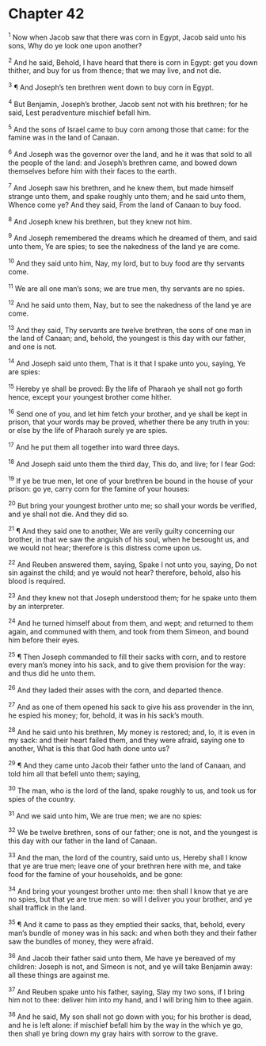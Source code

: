 # Chapter 42

<sup>1</sup> Now when Jacob saw that there was corn in Egypt, Jacob said unto his sons, Why do ye look one upon another? 

<sup>2</sup> And he said, Behold, I have heard that there is corn in Egypt: get you down thither, and buy for us from thence; that we may live, and not die. 

<sup>3</sup> ¶ And Joseph’s ten brethren went down to buy corn in Egypt. 

<sup>4</sup> But Benjamin, Joseph’s brother, Jacob sent not with his brethren; for he said, Lest peradventure mischief befall him. 

<sup>5</sup> And the sons of Israel came to buy corn among those that came: for the famine was in the land of Canaan. 

<sup>6</sup> And Joseph was the governor over the land, and he it was that sold to all the people of the land: and Joseph’s brethren came, and bowed down themselves before him with their faces to the earth. 

<sup>7</sup> And Joseph saw his brethren, and he knew them, but made himself strange unto them, and spake roughly unto them; and he said unto them, Whence come ye? And they said, From the land of Canaan to buy food. 

<sup>8</sup> And Joseph knew his brethren, but they knew not him. 

<sup>9</sup> And Joseph remembered the dreams which he dreamed of them, and said unto them, Ye are spies; to see the nakedness of the land ye are come. 

<sup>10</sup> And they said unto him, Nay, my lord, but to buy food are thy servants come. 

<sup>11</sup> We are all one man’s sons; we are true men, thy servants are no spies. 

<sup>12</sup> And he said unto them, Nay, but to see the nakedness of the land ye are come. 

<sup>13</sup> And they said, Thy servants are twelve brethren, the sons of one man in the land of Canaan; and, behold, the youngest is this day with our father, and one is not. 

<sup>14</sup> And Joseph said unto them, That is it that I spake unto you, saying, Ye are spies: 

<sup>15</sup> Hereby ye shall be proved: By the life of Pharaoh ye shall not go forth hence, except your youngest brother come hither. 

<sup>16</sup> Send one of you, and let him fetch your brother, and ye shall be kept in prison, that your words may be proved, whether there be any truth in you: or else by the life of Pharaoh surely ye are spies. 

<sup>17</sup> And he put them all together into ward three days. 

<sup>18</sup> And Joseph said unto them the third day, This do, and live; for I fear God: 

<sup>19</sup> If ye be true men, let one of your brethren be bound in the house of your prison: go ye, carry corn for the famine of your houses: 

<sup>20</sup> But bring your youngest brother unto me; so shall your words be verified, and ye shall not die. And they did so. 

<sup>21</sup> ¶ And they said one to another, We are verily guilty concerning our brother, in that we saw the anguish of his soul, when he besought us, and we would not hear; therefore is this distress come upon us. 

<sup>22</sup> And Reuben answered them, saying, Spake I not unto you, saying, Do not sin against the child; and ye would not hear? therefore, behold, also his blood is required. 

<sup>23</sup> And they knew not that Joseph understood them; for he spake unto them by an interpreter. 

<sup>24</sup> And he turned himself about from them, and wept; and returned to them again, and communed with them, and took from them Simeon, and bound him before their eyes. 

<sup>25</sup> ¶ Then Joseph commanded to fill their sacks with corn, and to restore every man’s money into his sack, and to give them provision for the way: and thus did he unto them. 

<sup>26</sup> And they laded their asses with the corn, and departed thence. 

<sup>27</sup> And as one of them opened his sack to give his ass provender in the inn, he espied his money; for, behold, it was in his sack’s mouth. 

<sup>28</sup> And he said unto his brethren, My money is restored; and, lo, it is even in my sack: and their heart failed them, and they were afraid, saying one to another, What is this that God hath done unto us? 

<sup>29</sup> ¶ And they came unto Jacob their father unto the land of Canaan, and told him all that befell unto them; saying, 

<sup>30</sup> The man, who is the lord of the land, spake roughly to us, and took us for spies of the country. 

<sup>31</sup> And we said unto him, We are true men; we are no spies: 

<sup>32</sup> We be twelve brethren, sons of our father; one is not, and the youngest is this day with our father in the land of Canaan. 

<sup>33</sup> And the man, the lord of the country, said unto us, Hereby shall I know that ye are true men; leave one of your brethren here with me, and take food for the famine of your households, and be gone: 

<sup>34</sup> And bring your youngest brother unto me: then shall I know that ye are no spies, but that ye are true men: so will I deliver you your brother, and ye shall traffick in the land. 

<sup>35</sup> ¶ And it came to pass as they emptied their sacks, that, behold, every man’s bundle of money was in his sack: and when both they and their father saw the bundles of money, they were afraid. 

<sup>36</sup> And Jacob their father said unto them, Me have ye bereaved of my children: Joseph is not, and Simeon is not, and ye will take Benjamin away: all these things are against me. 

<sup>37</sup> And Reuben spake unto his father, saying, Slay my two sons, if I bring him not to thee: deliver him into my hand, and I will bring him to thee again. 

<sup>38</sup> And he said, My son shall not go down with you; for his brother is dead, and he is left alone: if mischief befall him by the way in the which ye go, then shall ye bring down my gray hairs with sorrow to the grave. 


